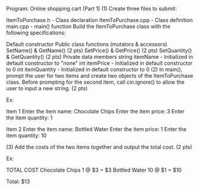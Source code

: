 Program: Online shopping cart (Part 1)
(1) Create three files to submit:

ItemToPurchase.h - Class declaration
ItemToPurchase.cpp - Class definition
main.cpp - main() function
Build the ItemToPurchase class with the following specifications:

Default constructor
Public class functions (mutators & accessors)
SetName() & GetName() (2 pts)
SetPrice() & GetPrice() (2 pts)
SetQuantity() & GetQuantity() (2 pts)
Private data members
string itemName - Initialized in default constructor to "none"
int itemPrice - Initialized in default constructor to 0
int itemQuantity - Initialized in default constructor to 0
(2) In main(), prompt the user for two items and create two objects of the ItemToPurchase class. Before prompting for the second item, call cin.ignore() to allow the user to input a new string. (2 pts)

Ex:

Item 1
Enter the item name:
Chocolate Chips
Enter the item price:
3
Enter the item quantity:
1

Item 2
Enter the item name:
Bottled Water
Enter the item price:
1
Enter the item quantity:
10

(3) Add the costs of the two items together and output the total cost. (2 pts)

Ex:

TOTAL COST
Chocolate Chips 1 @ $3 = $3
Bottled Water 10 @ $1 = $10

Total: $13
